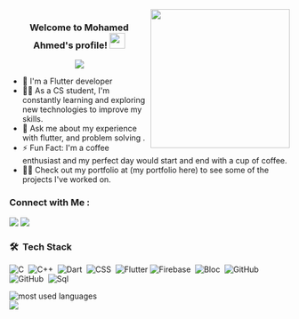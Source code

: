 
<img width="250" align="right" src="https://c.tenor.com/_DOBjnGspYAAAAAM/code-coding.gif">

<h3 align="center">
  Welcome to Mohamed Ahmed's profile!
  <img src="https://media.giphy.com/media/hvRJCLFzcasrR4ia7z/giphy.gif" width="28">
</h3>

<!-- Typing SVG by DenverCoder1 - https://github.com/DenverCoder1/readme-typing-svg -->
<p align="center">
  <a href="https://github.com/DenverCoder1/readme-typing-svg"><img src="https://readme-typing-svg.herokuapp.com/?lines=Software%20Engineer%20;Always%20learning%20new%20things&font=Fira%20Code&center=true&width=440&height=45&color=f75c7e&vCenter=true&size=22"></a>
</p> 

- 🏢 I'm a Flutter developer 
- 👨‍💻 As a CS student, I'm constantly learning and exploring new technologies to improve my skills.
- 💬 Ask me about my experience with flutter, and problem solving .
- ⚡ Fun Fact: I'm a coffee enthusiast and my perfect day would start and end with a cup of coffee.
- 👨‍💻 Check out my portfolio at (my portfolio here)  to see some of the projects I've worked on.


### Connect with Me :

<a href="https://www.linkedin.com/in/mohamed-ahmed-517408238" target="_blank"><img src="https://img.shields.io/badge/-Mohamed%20Ahmed-0077B5?style=for-the-badge&logo=Linkedin&logoColor=white"/></a>
<a href="mohamedahmedabdelhamed147@gmail.com" target="_blank"><img src="https://img.shields.io/badge/-mohamed%20Ahmed-0077B5?style=for-the-badge&logo=Gmail&logoColor=white"/></a>


### 🛠 &nbsp;Tech Stack
![C](https://img.shields.io/badge/-C-05122A?style=flat&logo=C)&nbsp;
![C++](https://img.shields.io/badge/-C++-05122A?style=flat&logo=C++&logoColor=563D7C)&nbsp;
![Dart](https://img.shields.io/badge/-Dart-05122A?style=flat&logo=Dart)&nbsp;
![CSS](https://img.shields.io/badge/-CSS-05122A?style=flat&logo=CSS3&logoColor=1572B6)&nbsp;
![Flutter](https://img.shields.io/badge/-Flutter-05122A?style=flat&logo=Flutter)
![Firebase](https://img.shields.io/badge/-Firebase-05122A?style=flat&logo=Firebase&logoColor=339933)&nbsp;
![Bloc](https://img.shields.io/badge/-Bloc-05122A?style=flat&logo=Bloc)&nbsp;
![GitHub](https://img.shields.io/badge/-Git-05122A?style=flat&logo=git)&nbsp;
![GitHub](https://img.shields.io/badge/-GitHub-05122A?style=flat&logo=github)&nbsp;
![Sql](https://img.shields.io/badge/-SQL-05122A?style=flat&logo=SQL&logoColor=007ACC)&nbsp;





<img align="left" src="https://github-readme-stats.vercel.app/api/top-langs?username=emanahmed404&show_icons=true&locale=en&layout=compact&theme=radical" alt="most used languages" />
<br>
<a href="https://komarev.com/ghpvc/?username=emanahmed404&style=for-the-badge">
    <img src="https://komarev.com/ghpvc/?username=emanahmed404&style=for-the-badge">
</a>
